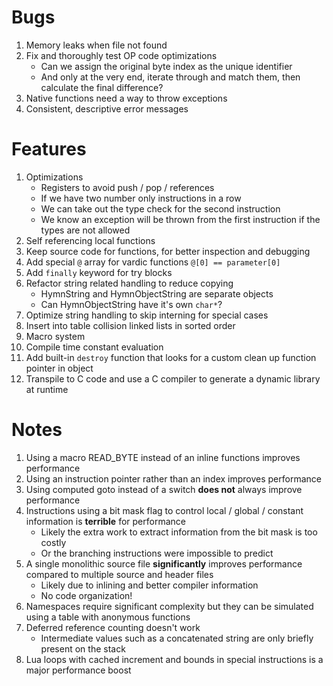 # Bugs

1. Memory leaks when file not found
1. Fix and thoroughly test OP code optimizations
   - Can we assign the original byte index as the unique identifier
   - And only at the very end, iterate through and match them, then calculate the final difference?
1. Native functions need a way to throw exceptions
1. Consistent, descriptive error messages

# Features

1. Optimizations
   - Registers to avoid push / pop / references
   - If we have two number only instructions in a row
   - We can take out the type check for the second instruction
   - We know an exception will be thrown from the first instruction if the types are not allowed
1. Self referencing local functions
1. Keep source code for functions, for better inspection and debugging
1. Add special `@` array for vardic functions `@[0] == parameter[0]`
1. Add `finally` keyword for try blocks
1. Refactor string related handling to reduce copying
   - HymnString and HymnObjectString are separate objects
   - Can HymnObjectString have it's own `char*`?
1. Optimize string handling to skip interning for special cases
1. Insert into table collision linked lists in sorted order
1. Macro system
1. Compile time constant evaluation
1. Add built-in `destroy` function that looks for a custom clean up function pointer in object
1. Transpile to C code and use a C compiler to generate a dynamic library at runtime

# Notes

1. Using a macro READ_BYTE instead of an inline functions improves performance
1. Using an instruction pointer rather than an index improves performance
1. Using computed goto instead of a switch **does not** always improve performance
1. Instructions using a bit mask flag to control local / global / constant information is **terrible** for performance
   - Likely the extra work to extract information from the bit mask is too costly
   - Or the branching instructions were impossible to predict
1. A single monolithic source file **significantly** improves performance compared to multiple source and header files
   - Likely due to inlining and better compiler information
   - No code organization!
1. Namespaces require significant complexity but they can be simulated using a table with anonymous functions
1. Deferred reference counting doesn't work
   - Intermediate values such as a concatenated string are only briefly present on the stack
1. Lua loops with cached increment and bounds in special instructions is a major performance boost
